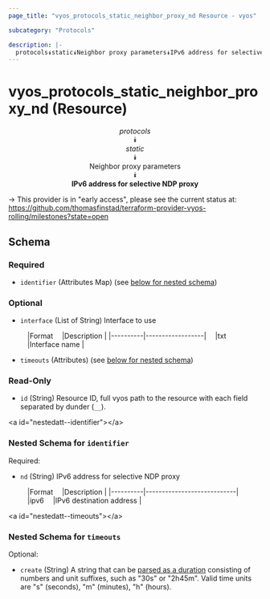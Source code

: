 ```yaml
---
page_title: "vyos_protocols_static_neighbor_proxy_nd Resource - vyos"

subcategory: "Protocols"

description: |- 
  protocols⯯static⯯Neighbor proxy parameters⯯IPv6 address for selective NDP proxy
---
```


# vyos_protocols_static_neighbor_proxy_nd (Resource)
<center>

*protocols*  
⯯  
*static*  
⯯  
Neighbor proxy parameters  
⯯  
**IPv6 address for selective NDP proxy**


</center>

-> This provider is in "early access", please see the current status at: https://github.com/thomasfinstad/terraform-provider-vyos-rolling/milestones?state=open

## Schema

### Required

- `identifier` (Attributes Map) (see [below for nested schema](#nestedatt--identifier))

### Optional

- `interface` (List of String) Interface to use

    &emsp;|Format  &emsp;|Description     |
    |----------|------------------|
    &emsp;|txt     &emsp;|Interface name  |
- `timeouts` (Attributes) (see [below for nested schema](#nestedatt--timeouts))

### Read-Only

- `id` (String) Resource ID, full vyos path to the resource with each field separated by dunder (`__`).

&lt;a id=&#34;nestedatt--identifier&#34;&gt;&lt;/a&gt;
### Nested Schema for `identifier`

Required:

- `nd` (String) IPv6 address for selective NDP proxy

    &emsp;|Format  &emsp;|Description               |
    |----------|----------------------------|
    &emsp;|ipv6    &emsp;|IPv6 destination address  |


&lt;a id=&#34;nestedatt--timeouts&#34;&gt;&lt;/a&gt;
### Nested Schema for `timeouts`

Optional:

- `create` (String) A string that can be [parsed as a duration](https://pkg.go.dev/time#ParseDuration) consisting of numbers and unit suffixes, such as &#34;30s&#34; or &#34;2h45m&#34;. Valid time units are &#34;s&#34; (seconds), &#34;m&#34; (minutes), &#34;h&#34; (hours).  
